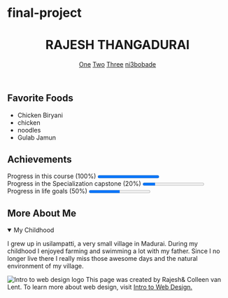 # final-project

<!DOCTYPE html>
<html lang="en">
<head>
  <meta charset="UTF-8">
  <meta name="author" content="Rajesh">
  <title>Rajesh Thangadurai</title>
</head>

<body>
  <header>
    <h1>RAJESH THANGADURAI</h1>
    <nav>
      <a href="http://www.coursera.org" target="_blank">One</a>
      <a href="https://www.edx.org/" target="_blank">Two</a>
      <a href="https://www.udacity.com/" target="_blank">Three</a>
      <a href="https://codepen.io/ni3bobade/" target="_blank">ni3bobade</a>
    </nav>
  </header>

 
  <section>
    <h2>Favorite Foods</h2>
    <ul>
      <li>Chicken Biryani</li>
      <li>chicken</li>
      <li>noodles</li>
      <li>Gulab Jamun</li>
    </ul>
  </section>

  <section>
    <h2>Achievements</h2>
    <p>Progress in this course (100%)
      <progress value="1"></progress><br> Progress in the Specialization capstone (20%)
      <progress value="20" max="100"></progress><br> Progress in life goals (50%)
      <progress value="50" max="100"></progress>
    </p>
  </section>

  
  <section>
    <h2>More About Me</h2>
    <details open>
      <summary>My Childhood</summary>
      <p>I grew up in usilampatti, a very small village in Madurai. During my childhood I enjoyed farming and swimming a lot with my father. Since I no longer live there I really miss those awesome days and the natural environment of my village.</p>
    </details>
  </section>

 
  <footer>
    <p>
      <img src="http://www.intro-webdesign.com/images/newlogo.png" alt="Intro to web design logo"> This page was created by Rajesh&amp; Colleen van Lent. To learn more about web design, visit <a href="http://www.intro-webdesign.com/">Intro to Web Design.</a>
    </p>
  </footer>

</body>

</html>
